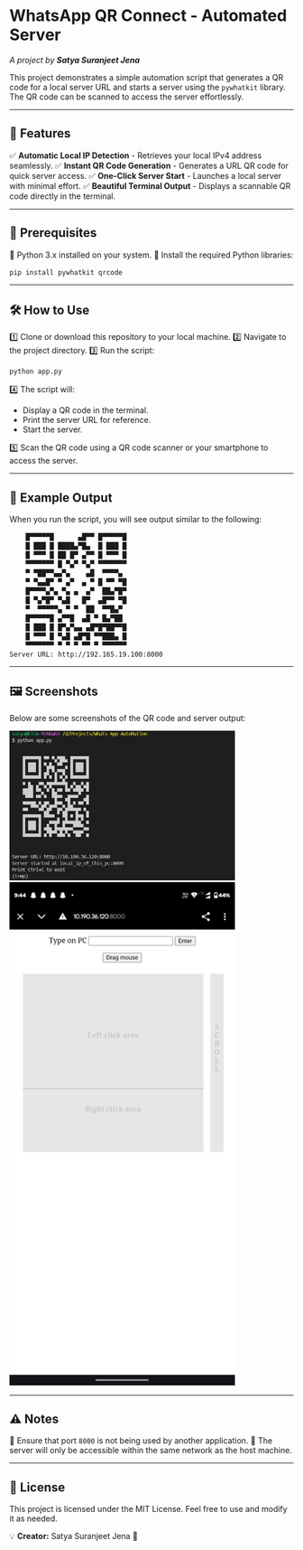# WhatsApp QR Connect - Automated Server

_A project by **Satya Suranjeet Jena**_

This project demonstrates a simple automation script that generates a QR code for a local server URL and starts a server using the `pywhatkit` library. The QR code can be scanned to access the server effortlessly.

---

## 🚀 Features

✅ **Automatic Local IP Detection** - Retrieves your local IPv4 address seamlessly.
✅ **Instant QR Code Generation** - Generates a URL QR code for quick server access.
✅ **One-Click Server Start** - Launches a local server with minimal effort.
✅ **Beautiful Terminal Output** - Displays a scannable QR code directly in the terminal.

---

## 📌 Prerequisites

🔹 Python 3.x installed on your system.
🔹 Install the required Python libraries:
  ```bash
  pip install pywhatkit qrcode
  ```

---

## 🛠 How to Use

1️⃣ Clone or download this repository to your local machine.
2️⃣ Navigate to the project directory.
3️⃣ Run the script:
   ```bash
   python app.py
   ```
4️⃣ The script will:
   - Display a QR code in the terminal.
   - Print the server URL for reference.
   - Start the server.

5️⃣ Scan the QR code using a QR code scanner or your smartphone to access the server.

---

## 📸 Example Output

When you run the script, you will see output similar to the following:

```
    █▀▀▀▀▀█      ▄█▀▀ █▀▀▀▀▀█    
    █ ███ █ ████▄▀█▄  █ ███ █    
    █ ▀▀▀ █ ██ █▀ ▄▀▀ █ ▀▀▀ █    
    ▀▀▀▀▀▀▀ █ ▀▄▀ ▀▄▀ ▀▀▀▀▀▀▀    
    ▀ ▀██▀▀▄▄▀▄    ▄█  ▀▀▀▀▄     
    ▀ ▀▄▄█▀ ▀ ▄▀  ▄ ▀ █ ▀▀ ▀█    
    █▀▀▀▀▄▀▄ ▀▄ ▄  ▄▀  ██▄▀█▀    
    █ ▀▄▀█▀ ▀▄█   █▀  ▄█▀▀ ▀█    
    ▀  ▀▀▀▀▀▄ ▀ ▀  ██  ▀▀█▄▀      
    █▀▀▀▀▀█ ▄▀▀█  ▄█ ▀ █▄▀██    
    █ ███ █ █▀▄▀▄▄ ▄█▀█▀██▀▀█    
    █ ▀▀▀ █ ▀▄█ ▄█▀█ ▀▀███▄ █    
    ▀▀▀▀▀▀▀ ▀ ▀ ▀ ▀▀ ▀ ▀▀▀▀▀▀    
Server URL: http://192.165.19.100:8000
```

---

## 🖼 Screenshots

Below are some screenshots of the QR code and server output:

<img src="images/1.jpg" width="400" />
<img src="images/2.jpg" width="400" />

---

## ⚠ Notes

🔸 Ensure that port `8000` is not being used by another application.
🔸 The server will only be accessible within the same network as the host machine.

---

## 📜 License

This project is licensed under the MIT License. Feel free to use and modify it as needed.

💡 **Creator:** Satya Suranjeet Jena 🚀

